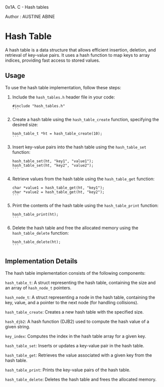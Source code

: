 0x1A. C - Hash tables

Author : AUSTINE ABINE

# Hash Table

A hash table is a data structure that allows efficient insertion, deletion, and retrieval of key-value pairs. It uses a hash function to map keys to array indices, providing fast access to stored values.

## Usage

To use the hash table implementation, follow these steps:

1. Include the `hash_tables.h` header file in your code:
   
   `````
   #include "hash_tables.h"
   ```

2. Create a hash table using the `hash_table_create` function, specifying the desired size:

   ````
   hash_table_t *ht = hash_table_create(10);
   ```

3. Insert key-value pairs into the hash table using the `hash_table_set` function:

   ````
   hash_table_set(ht, "key1", "value1");
   hash_table_set(ht, "key2", "value2");
   ```

4. Retrieve values from the hash table using the `hash_table_get` function:

   ````
   char *value1 = hash_table_get(ht, "key1");
   char *value2 = hash_table_get(ht, "key2");
   ```

5. Print the contents of the hash table using the `hash_table_print` function:

   ````
   hash_table_print(ht);
   ```

6. Delete the hash table and free the allocated memory using the `hash_table_delete` function:

   ````
   hash_table_delete(ht);
   ```

## Implementation Details

The hash table implementation consists of the following components:

`hash_table_t`: A struct representing the hash table, containing the size and an array of `hash_node_t` pointers.

`hash_node_t`: A struct representing a node in the hash table, containing the key, value, and a pointer to the next node (for handling collisions).

`hash_table_create`: Creates a new hash table with the specified size.

`hash_djb2`: A hash function (DJB2) used to compute the hash value of a given string.

`key_index`: Computes the index in the hash table array for a given key.

`hash_table_set`: Inserts or updates a key-value pair in the hash table.

`hash_table_get`: Retrieves the value associated with a given key from the hash table.

`hash_table_print`: Prints the key-value pairs of the hash table.

`hash_table_delete`: Deletes the hash table and frees the allocated memory.